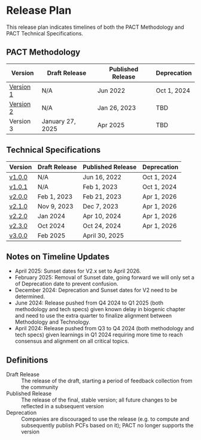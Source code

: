 # Release Plan

This release plan indicates timelines of both the PACT Methodology and PACT Technical Specifications.

## PACT Methodology

| Version| Draft Release | Published Release | Deprecation |
| --- | --- | --- | --- |
| [Version 1](https://wbcsd.github.io/tr/websitedocs/pathfinder_framework_v1.pdf ) | N/A | Jun 2022 | Oct 1, 2024 |
| [Version 2](https://wbcsd.github.io/tr/2023/framework-20232601/framework.pdf) | N/A | Jan 26, 2023 | TBD |
| Version 3 | January 27, 2025 | Apr 2025 | TBD |

## Technical Specifications

| Version| Draft Release | Published Release | Deprecation |
| --- | --- | --- | --- |
| [v1.0.0](https://wbcsd.sharepoint.com/:b:/s/ClimateEnergy/ESqCiyrW5jpEmOTfwvLFjTYB9E8pY-vTnBuzIgEI6_K2EQ?e=rUeOBi) | N/A | Jun 16, 2022 | Oct 1, 2024 |
| [v1.0.1](https://wbcsd.github.io/tr/2023/data-exchange-protocol-20230201/) | N/A  | Feb 1, 2023 | Oct 1, 2024  |
| [v2.0.0](https://wbcsd.github.io/tr/2023/data-exchange-protocol-20230221/)  | Feb 1, 2023 | Feb 21, 2023 | Apr 1, 2026 |
| [v2.1.0](https://wbcsd.github.io/tr/2023/data-exchange-protocol-20231207/)  | Nov 9, 2023 | Dec 7, 2023 | Apr 1, 2026 |
| [v2.2.0](https://wbcsd.github.io/tr/2024/data-exchange-protocol-20240410/) | Jan 2024 | Apr 10, 2024 | Apr 1, 2026 |
| [v2.3.0](https://wbcsd.github.io/tr/2024/data-exchange-protocol-20241024/) | Oct 2024 | Oct 24, 2024 | Apr 1, 2026 |
| [v3.0.0](https://wbcsd.github.io/data-exchange-protocol/v3/) | Feb 2025 | April 30, 2025 | |

## Notes on Timeline Updates
* April 2025: Sunset dates for V2.x set to April 2026.
* February 2025: Removal of Sunset date, going forward we will only set a of Deprecation date to prevent confusion.
* December 2024: Deprecation and Sunset dates for V2 need to be determined.
* June 2024: Release pushed from Q4 2024 to Q1 2025 (both methodology and tech specs) given known delay in biogenic chapter and need to use the extra quarter to finalize alignment between Methodology and Technology.
* April 2024: Release pushed from Q3 to Q4 2024 (both methodology and tech specs) given learnings in Q1 2024 requiring more time to reach consensus and alignment on all critical topics.

## Definitions
<dl>
<dt>Draft Release</dt>
<dd>The release of the draft, starting a period of feedback collection from the community</dd>
<dt>Published Release</dt>
<dd>The release of the final, stable version; all future changes to be reflected in a subsequent version</dd>
<dt>Deprecation</dt>
<dd>Companies are discouraged to use the release (e.g. to compute and subsequently publish PCFs based on it); PACT no longer supports the version</dd>
</dl>
